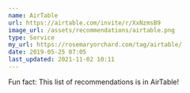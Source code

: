```yaml
---
name: AirTable
url: https://airtable.com/invite/r/XxNzmsB9
image_url: /assets/recommendations/airtable.png
type: Service
my_url: https://rosemaryorchard.com/tag/airtable/
date: 2019-05-25 07:05
last_updated: 2021-11-02 10:11
---
```

Fun fact: This list of recommendations is in AirTable!